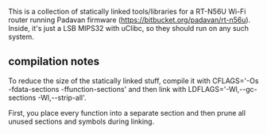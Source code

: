 This is a collection of statically linked tools/libraries for a RT-N56U Wi-Fi router
running Padavan firmware (https://bitbucket.org/padavan/rt-n56u). Inside, it's
just a LSB MIPS32 with uClibc, so they should run on any such system.

## compilation notes

To reduce the size of the statically linked stuff, compile it with
CFLAGS='-Os -fdata-sections -ffunction-sections' and then link with
LDFLAGS='-Wl,--gc-sections -Wl,--strip-all'. 

First, you place every function into a separate section and then
prune all unused sections and symbols during linking.